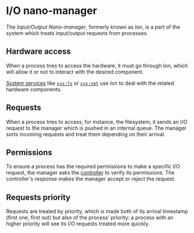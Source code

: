 # I/O nano-manager

The _Input/Output Nano-manager_, formerly known as _Ion_, is a part of the system which treats input/output requests from processes.

## Hardware access

When a process tries to access the hardware, it must go through Ion, which will allow it or not to interact with the desired component.

[System services](services.md) like [`sys:fs`](../specs/services.md#sysfs) or [`sys:net`](../specs/services.md#sysnet) use Ion to deal with the related hardware components.

## Requests

When a process tries to access, for instance, the filesystem, it sends an I/O request to the manager which is pushed in an internal queue. The manager sorts incoming requests and treat them depending on their arrival.

## Permissions

To ensure a process has the required permissions to make a specific I/O request, the manager asks the [controller](controller.md) to verify its permissions. The controller's response makes the manager accept or reject the request.

## Requests priority

Requests are treated by priority, which is made both of its arrival timestamp (first one, first out) but also of the process' priority: a process with an higher priority will see its I/O requests treated more quickly.

